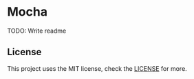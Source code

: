 # Mocha

TODO: Write readme

## License
This project uses the MIT license, check the [LICENSE](LICENSE.md) for more.
